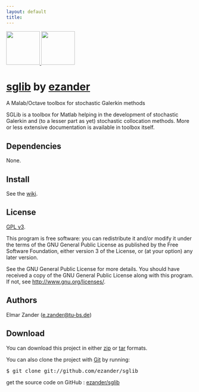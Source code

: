 ```yaml
---
layout: default
title: 
---
```



<div class="download">
  <a href="http://github.com/ezander/sglib/zipball/master">
    <img border="0" width="90" src="http://github.com/images/modules/download/zip.png"/>
  </a>
  <a href="http://github.com/ezander/sglib/tarball/master">
    <img border="0" width="90" src="http://github.com/images/modules/download/tar.png"/>
  </a>
</div>

# <a href="http://github.com/ezander/sglib">sglib</a> <span class="small">by <a href="http://github.com/ezander">ezander</a></span>
  
<div class="description">
  A Malab/Octave toolbox for stochastic Galerkin methods
</div>

SGLib is a toolbox for Matlab helping in the development of stochastic
Galerkin and (to a lesser part as yet) stochastic collocation
methods. More or less extensive documentation is available in toolbox
itself.


## Dependencies

None.


## Install

See the [wiki](http://wiki.github.com/ezander/sglib).


## License

[GPL v3](http://www.gnu.org/licenses/gpl-3.0.html).

This program is free software: you can redistribute it and/or modify
it under the terms of the GNU General Public License as published by
the Free Software Foundation, either version 3 of the License, or (at
your option) any later version.<br/>

See the GNU General Public License for more details. You should have
received a copy of the GNU General Public License along with this
program.  If not,
see http://www.gnu.org/licenses/.

  
## Authors

Elmar Zander (e.zander@tu-bs.de)


## Download

You can download this project in either
<a href="http://github.com/ezander/sglib/zipball/master">zip</a> or
<a href="http://github.com/ezander/sglib/tarball/master">tar</a> formats.

You can also clone the project with [Git](http://git-scm.com) by running:
<pre>$ git clone git://github.com/ezander/sglib</pre>
  
<div class="footer">
  get the source code on GitHub
  : <a href="http://github.com/ezander/sglib">ezander/sglib</a>
</div>
    
